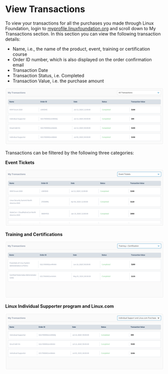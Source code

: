 # View Transactions

To view your transactions for all the purchases you made through Linux Foundation, login to [myprofile.linuxfoundation.org](https://myprofile.linuxfoundation.org/) and scroll down to My Transactions section. In this section you can view the following transaction details: 

* Name, i.e., the name of the product, event, training or certification course
* Order ID number, which is also displayed on the order confirmation email 
* Transaction Date
* Transaction Status, i.e. Completed 
* Transaction Value, i.e. the purchase amount

![](../.gitbook/assets/all-transactions%20%281%29.png)

Transactions can be filtered by the following three categories:

**Event Tickets** 

![](../.gitbook/assets/transactions-event-tickets.png)

**Training and Certifications** 

![](../.gitbook/assets/transactions-training-+-certification.png)

**Linux Individual Supporter program and Linux.com** 

![](../.gitbook/assets/transactions-individual-supporter.png)

